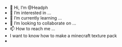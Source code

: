 - 👋 Hi, I’m @Headph
- 👀 I’m interested in ...
- 🌱 I’m currently learning ...
- 💞️ I’m looking to collaborate on ...
- 📫 How to reach me ...
-  I want to know how to make a minecraft texture pack
- 
<!---
Headph/Headph is a ✨ special ✨ repository because its `README.md` (this file) appears on your GitHub profile.
You can click the Preview link to take a look at your changes.
--->
